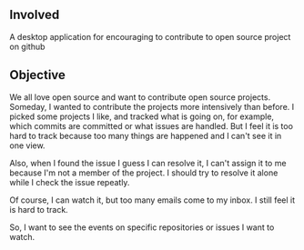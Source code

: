 Involved
-----------------------

A desktop application for encouraging to contribute to open source project on github

## Objective
We all love open source and want to contribute open source projects.
Someday, I wanted to contribute the projects more intensively than before.
I picked some projects I like, and tracked what is going on, for example,
which commits are committed or what issues are handled.
But I feel it is too hard to track because too many things are happened and
I can't see it in one view.

Also, when I found the issue I guess I can resolve it, I can't assign it to me
because I'm not a member of the project. I should try to resolve it alone while
I check the issue repeatly.

Of course, I can watch it, but too many emails come to my inbox. I still feel
it is hard to track.

So, I want to see the events on specific repositories or issues I want to watch.

